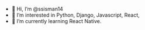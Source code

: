 - 👋 Hi, I’m @ssisman14
- 👀 I’m interested in Python,  Django, Javascript, React,
- 🌱 I’m currently learning React Native. 



